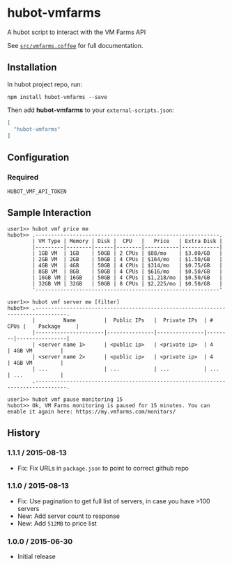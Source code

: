 # hubot-vmfarms

A hubot script to interact with the VM Farms API

See [`src/vmfarms.coffee`](src/vmfarms.coffee) for full documentation.

## Installation

In hubot project repo, run:

`npm install hubot-vmfarms --save`

Then add **hubot-vmfarms** to your `external-scripts.json`:

```json
[
  "hubot-vmfarms"
]
```

## Configuration
### Required

`HUBOT_VMF_API_TOKEN`

## Sample Interaction

```
user1>> hubot vmf price me
hubot>> .-----------------------------------------------------------.
        | VM Type | Memory | Disk |  CPU   |   Price   | Extra Disk |
        |---------|--------|------|--------|-----------|------------|
        | 1GB VM  | 1GB    | 50GB | 2 CPUs | $88/mo    | $3.00/GB   |
        | 2GB VM  | 2GB    | 50GB | 4 CPUs | $164/mo   | $1.50/GB   |
        | 4GB VM  | 4GB    | 50GB | 4 CPUs | $314/mo   | $0.75/GB   |
        | 8GB VM  | 8GB    | 50GB | 4 CPUs | $616/mo   | $0.50/GB   |
        | 16GB VM | 16GB   | 50GB | 4 CPUs | $1,218/mo | $0.50/GB   |
        | 32GB VM | 32GB   | 50GB | 8 CPUs | $2,225/mo | $0.50/GB   |
        '-----------------------------------------------------------'
```

```
user1>> hubot vmf server me [filter]
hubot>> .--------------------------------------------------------------------------------.
        |         Name         |  Public IPs   |  Private IPs  | # CPUs |    Package     |
        |----------------------|---------------|---------------|--------|----------------|
        | <server name 1>      | <public ip>   | <private ip>  | 4      | 4GB VM         |
        | <server name 2>      | <public ip>   | <private ip>  | 4      | 4GB VM         |
        | ...                  | ...           | ...           | ...    | ...            |
        .--------------------------------------------------------------------------------.
```

```
user1>> hubot vmf pause monitoring 15
hubot>> Ok, VM Farms monitoring is paused for 15 minutes. You can enable it again here: https://my.vmfarms.com/monitors/
```

## History

### 1.1.1 / 2015-08-13

  * Fix: Fix URLs in `package.json` to point to correct github repo

### 1.1.0 / 2015-08-13

  * Fix: Use pagination to get full list of servers, in case you have >100 servers
  * New: Add server count to response
  * New: Add `512MB` to price list

### 1.0.0 / 2015-06-30

  * Initial release